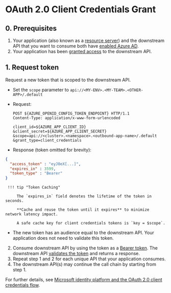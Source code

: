 # OAuth 2.0 Client Credentials Grant


## 0. Prerequisites

1. Your application (also known as a [resource server](../../../explanation/authnz/concepts/actors.md#resource-server)) and the downstream API that you want to consume both have [enabled Azure AD](./enable.md).
2. Your application has been [granted access](./access-application.md) to the downstream API.

## 1. Request token
Request a new token that is scoped to the downstream API.
 - Set the `scope` parameter to `api://<MY-ENV>.<MY-TEAM>.<OTHER-APP>/.default`
 - Request:
    ```http
    POST ${AZURE_OPENID_CONFIG_TOKEN_ENDPOINT} HTTP/1.1
    Content-Type: application/x-www-form-urlencoded

    client_id=${AZURE_APP_CLIENT_ID}
    &client_secret=${AZURE_APP_CLIENT_SECRET}
    &scope=api://<cluster>.<namespace>.<outbound-app-name>/.default
    &grant_type=client_credentials
    ```

 - Response (token omitted for brevity):
 ```json
 {
   "access_token" : "eyJ0eX[...]",
   "expires_in" : 3599,
   "token_type" : "Bearer"
 }
 ```

     !!! tip "Token Caching"

         The `expires_in` field denotes the lifetime of the token in seconds.
     
         **Cache and reuse the token until it expires** to minimize network latency impact.
     
         A safe cache key for client credentials tokens is `key = $scope`.

 - The new token has an audience equal to the downstream API. Your application does not need to validate this token.

2. Consume downstream API by using the token as a [Bearer token](../concepts/tokens.md#bearer-token). The downstream API [validates the token](#token-validation) and returns a response.
3. Repeat step 1 and 2 for each unique API that your application consumes.
4. The downstream API(s) may continue the call chain by starting from step 1.

For further details, see [Microsoft identity platform and the OAuth 2.0 client credentials flow](https://docs.microsoft.com/en-us/azure/active-directory/develop/v2-oauth2-client-creds-grant-flow).
